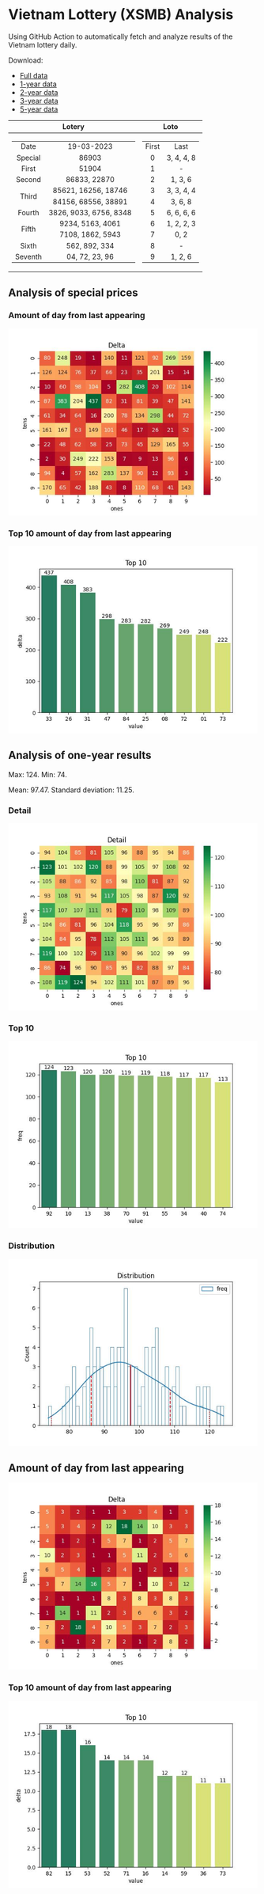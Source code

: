 # Vietnam Lottery (XSMB) Analysis

Using GitHub Action to automatically fetch and analyze results of the Vietnam lottery daily.

Download:

* [Full data](https://raw.githubusercontent.com/khiemdoan/vietnam-lottery-xsmb-analysis/main/results/xsmb.csv)
* [1-year data](https://raw.githubusercontent.com/khiemdoan/vietnam-lottery-xsmb-analysis/main/results/xsmb_1_year.csv)
* [2-year data](https://raw.githubusercontent.com/khiemdoan/vietnam-lottery-xsmb-analysis/main/results/xsmb_2_year.csv)
* [3-year data](https://raw.githubusercontent.com/khiemdoan/vietnam-lottery-xsmb-analysis/main/results/xsmb_3_year.csv)
* [5-year data](https://raw.githubusercontent.com/khiemdoan/vietnam-lottery-xsmb-analysis/main/results/xsmb_5_year.csv)

| Lotery      | Loto |
| :-----------: | :-----------: |
| <table><tr><td>Date</td><td>19-03-2023</td></tr><tr><td>Special</td><td>86903</td></tr><tr><td>First</td><td>51904</td></tr><tr><td>Second</td><td>86833, 22870</td></tr><tr><td rowspan="2">Third</td><td>85621, 16256, 18746</td></tr><tr><td>84156, 68556, 38891</td></tr><tr><td>Fourth</td><td>3826, 9033, 6756, 8348</td></tr><tr><td rowspan="2">Fifth</td><td>9234, 5163, 4061</td></tr><tr><td>7108, 1862, 5943</td></tr><tr><td>Sixth</td><td>562, 892, 334</td></tr><tr><td>Seventh</td><td>04, 72, 23, 96</td></tr></table> | <table><tr><td>First</td><td>Last</td></tr><tr><td>0</td><td>3, 4, 4, 8</td></tr><tr><td>1</td><td>-</td></tr><tr><td>2</td><td>1, 3, 6</td></tr><tr><td>3</td><td>3, 3, 4, 4</td></tr><tr><td>4</td><td>3, 6, 8</td></tr><tr><td>5</td><td>6, 6, 6, 6</td></tr><tr><td>6</td><td>1, 2, 2, 3</td></tr><tr><td>7</td><td>0, 2</td></tr><tr><td>8</td><td>-</td></tr><tr><td>9</td><td>1, 2, 6</td></tr></table> |


<h2>Analysis of special prices</h2>

<h3>Amount of day from last appearing</h3>

![Delta](images/special_delta.jpg)

<h3>Top 10 amount of day from last appearing</h3>

![Delta top 10](images/special_delta_top_10.jpg)

<h2>Analysis of one-year results</h2>

Max: 124. Min: 74.

Mean: 97.47. Standard deviation: 11.25.

<h3>Detail</h3>

![Detail](images/heatmap.jpg)

<h3>Top 10</h3>

![Top 10](images/top-10.jpg)

<h3>Distribution</h3>

![Distribution](images/distribution.jpg)

<h2>Amount of day from last appearing</h2>

![Delta](images/delta.jpg)

<h3>Top 10 amount of day from last appearing</h3>

![Delta top 10](images/delta_top_10.jpg)